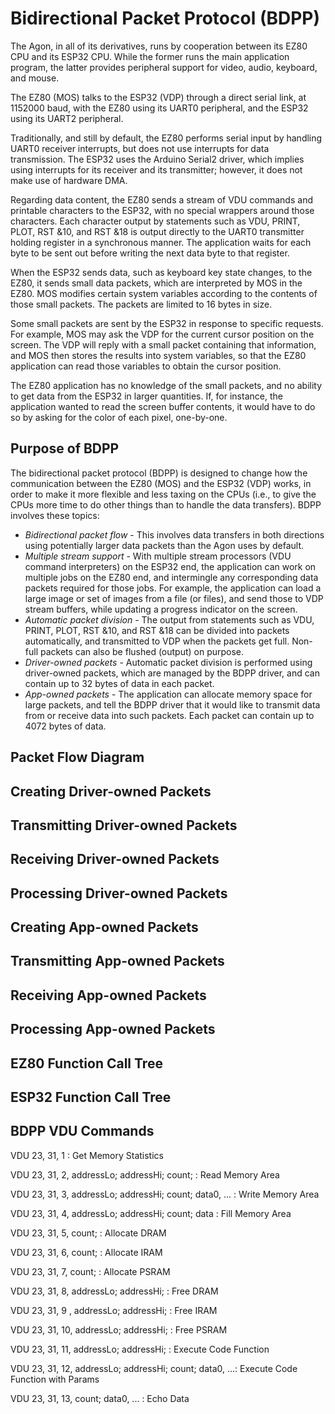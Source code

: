# Bidirectional Packet Protocol (BDPP)

The Agon, in all of its derivatives, runs by cooperation between its EZ80 CPU
and its ESP32 CPU. While the former runs the main application program, the
latter provides peripheral support for video, audio, keyboard, and mouse.

The EZ80 (MOS) talks to the ESP32 (VDP) through a direct serial link, at 1152000 baud,
with the EZ80 using its UART0 peripheral, and the ESP32 using its UART2 peripheral.

Traditionally, and still by default, the EZ80 performs serial input by handling
UART0 receiver interrupts, but does not use interrupts for data transmission.
The ESP32 uses the Arduino Serial2 driver, which implies using interrupts for
its receiver and its transmitter; however, it does not make use of hardware DMA.

Regarding data content, the EZ80 sends a stream of VDU commands and printable
characters to the ESP32, with no special wrappers around those characters. Each
character output by statements such as VDU, PRINT, PLOT, RST &10, and RST &18
is output directly to the UART0 transmitter holding register in a synchronous
manner. The application waits for each byte to be sent out before writing the
next data byte to that register.

When the ESP32 sends data, such as keyboard key state changes, to the EZ80, it
sends small data packets, which are interpreted by MOS in the EZ80. MOS modifies
certain system variables according to the contents of those small packets. The
packets are limited to 16 bytes in size.

Some small packets are sent by the ESP32 in response to specific requests. For
example, MOS may ask the VDP for the current cursor position on the screen.
The VDP will reply with a small packet containing that information, and MOS then
stores the results into system variables, so that the EZ80 application can
read those variables to obtain the cursor position.

The EZ80 application has no knowledge of the small packets, and no ability to
get data from the ESP32 in larger quantities. If, for instance, the application
wanted to read the screen buffer contents, it would have to do so by asking for
the color of each pixel, one-by-one.

## Purpose of BDPP

The bidirectional packet protocol (BDPP) is designed to change how the communication
between the EZ80 (MOS) and the ESP32 (VDP) works, in order to make it more flexible
and less taxing on the CPUs (i.e., to give the CPUs more time to do other things
than to handle the data transfers). BDPP involves these topics:

* <i>Bidirectional packet flow</i> - This involves data transfers in both directions using potentially larger data packets than the Agon uses by default.
* <i>Multiple stream support</i> - With multiple stream processors (VDU command interpreters) on the ESP32 end, the application can work on multiple jobs on the EZ80 end, and intermingle
any corresponding data packets required for those jobs. For example, the application can
load a large image or set of images from a file (or files), and send those to VDP stream buffers, while updating a progress indicator on the screen.
* <i>Automatic packet division</i> - The output from statements such as VDU, PRINT, PLOT,
RST &10, and RST &18 can be divided into packets automatically, and transmitted to VDP
when the packets get full. Non-full packets can also be flushed (output) on purpose.
* <i>Driver-owned packets</i> - Automatic packet division is performed using driver-owned packets, which are managed by the BDPP driver, and can contain up to 32 bytes of data
in each packet.
* <i>App-owned packets</i> - The application can allocate memory space for large packets, and
tell the BDPP driver that it would like to transmit data from or receive data into
such packets. Each packet can contain up to 4072 bytes of data.

## Packet Flow Diagram

## Creating Driver-owned Packets

## Transmitting Driver-owned Packets

## Receiving Driver-owned Packets

## Processing Driver-owned Packets

## Creating App-owned Packets

## Transmitting App-owned Packets

## Receiving App-owned Packets

## Processing App-owned Packets

## EZ80 Function Call Tree

## ESP32 Function Call Tree

## BDPP VDU Commands

VDU 23, 31, 1 : Get Memory Statistics

VDU 23, 31, 2, addressLo; addressHi; count; : Read Memory Area

VDU 23, 31, 3, addressLo; addressHi; count; data0, ... : Write Memory Area

VDU 23, 31, 4, addressLo; addressHi; count; data : Fill Memory Area

VDU 23, 31, 5, count; : Allocate  DRAM

VDU 23, 31, 6, count; : Allocate IRAM

VDU 23, 31, 7, count; : Allocate PSRAM

VDU 23, 31, 8, addressLo; addressHi; : Free DRAM

VDU 23, 31, 9 , addressLo; addressHi; : Free IRAM

VDU 23, 31, 10, addressLo; addressHi; : Free PSRAM

VDU 23, 31, 11, addressLo; addressHi; : Execute Code Function

VDU 23, 31, 12, addressLo; addressHi; count; data0, ...: Execute Code Function with Params

VDU 23, 31, 13, count; data0,  ... : Echo Data


